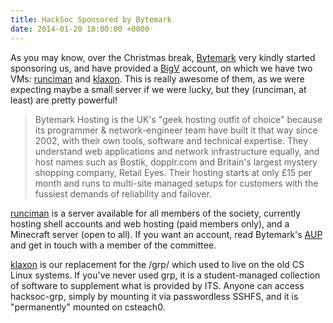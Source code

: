 ```yaml
---
title: HackSoc Sponsored by Bytemark
date: 2014-01-20 18:00:00 +0000
---
```


As you may know, over the Christmas break, [Bytemark][] very kindly
started sponsoring us, and have provided a [BigV][] account, on which
we have two VMs: [runciman][] and [klaxon][]. This is really awesome
of them, as we were expecting maybe a small server if we were lucky,
but they (runciman, at least) are pretty powerful!

> Bytemark Hosting is the UK's "geek hosting outfit of choice" because
> its programmer & network-engineer team have built it that way since
> 2002, with their own tools, software and technical expertise. They
> understand web applications and network infrastructure equally, and
> host names such as Bostik, dopplr.com and Britain's largest mystery
> shopping company, Retail Eyes. Their hosting starts at only £15 per
> month and runs to multi-site managed setups for customers with the
> fussiest demands of reliability and failover.

[runciman][] is a server available for all members of the society,
currently hosting shell accounts and web hosting (paid members only),
and a Minecraft server (open to all). If you want an account, read
Bytemark's [AUP][] and get in touch with a member of the
committee.

[klaxon][] is our replacement for the /grp/ which used to live on the
old CS Linux systems. If you've never used grp, it is a
student-managed collection of software to supplement what is provided
by ITS. Anyone can access hacksoc-grp, simply by mounting it via
passwordless SSHFS, and it is "permanently" mounted on csteach0.

[Bytemark]: http://www.bytemark.co.uk/r/hacksoc
[BigV]:     http://www.bigv.io/
[AUP]:      http://www.bytemark.co.uk/company/aup
[runciman]: http://runciman.hacksoc.org
[klaxon]:   http://klaxon.hacksoc.org
